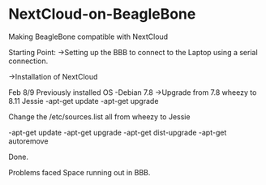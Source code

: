 # NextCloud-on-BeagleBone
Making BeagleBone compatible with NextCloud


Starting Point:
->Setting up the BBB to connect to the Laptop using a serial connection.

->Installation of NextCloud 


Feb 8/9
Previously installed OS -Debian 7.8 
->Upgrade from 7.8  wheezy to 8.11 Jessie
-apt-get update
-apt-get upgrade

Change the /etc/sources.list all from wheezy to Jessie

-apt-get update
-apt-get upgrade
-apt-get dist-upgrade
-apt-get autoremove

Done.

Problems faced
Space running out in BBB.
